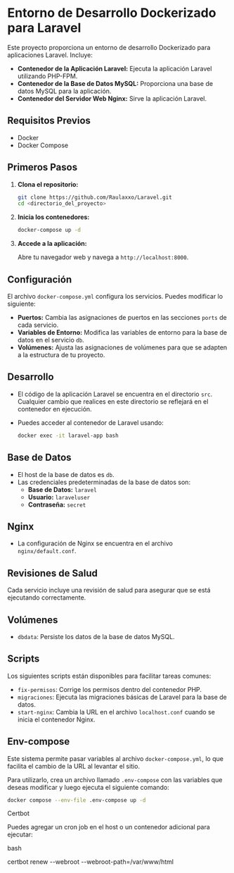 # Entorno de Desarrollo Dockerizado para Laravel

Este proyecto proporciona un entorno de desarrollo Dockerizado para aplicaciones Laravel. Incluye:

*   **Contenedor de la Aplicación Laravel:** Ejecuta la aplicación Laravel utilizando PHP-FPM.
*   **Contenedor de la Base de Datos MySQL:** Proporciona una base de datos MySQL para la aplicación.
*   **Contenedor del Servidor Web Nginx:** Sirve la aplicación Laravel.

## Requisitos Previos

*   Docker
*   Docker Compose

## Primeros Pasos

1.  **Clona el repositorio:**

    ```bash
    git clone https://github.com/Raulaxxo/Laravel.git
    cd <directorio_del_proyecto>
    ```

2.  **Inicia los contenedores:**

    ```bash
    docker-compose up -d
    ```

3.  **Accede a la aplicación:**

    Abre tu navegador web y navega a `http://localhost:8000`.

## Configuración

El archivo `docker-compose.yml` configura los servicios. Puedes modificar lo siguiente:

*   **Puertos:** Cambia las asignaciones de puertos en las secciones `ports` de cada servicio.
*   **Variables de Entorno:** Modifica las variables de entorno para la base de datos en el servicio `db`.
*   **Volúmenes:** Ajusta las asignaciones de volúmenes para que se adapten a la estructura de tu proyecto.

## Desarrollo

*   El código de la aplicación Laravel se encuentra en el directorio `src`. Cualquier cambio que realices en este directorio se reflejará en el contenedor en ejecución.
*   Puedes acceder al contenedor de Laravel usando:

    ```bash
    docker exec -it laravel-app bash
    ```

## Base de Datos

*   El host de la base de datos es `db`.
*   Las credenciales predeterminadas de la base de datos son:
    *   **Base de Datos:** `laravel`
    *   **Usuario:** `laraveluser`
    *   **Contraseña:** `secret`

## Nginx

*   La configuración de Nginx se encuentra en el archivo `nginx/default.conf`.

## Revisiones de Salud

Cada servicio incluye una revisión de salud para asegurar que se está ejecutando correctamente.

## Volúmenes

*   `dbdata`: Persiste los datos de la base de datos MySQL.

## Scripts

Los siguientes scripts están disponibles para facilitar tareas comunes:

*   `fix-permisos`: Corrige los permisos dentro del contenedor PHP.
*   `migraciones`: Ejecuta las migraciones básicas de Laravel para la base de datos.
*   `start-nginx`: Cambia la URL en el archivo `localhost.conf` cuando se inicia el contenedor Nginx.

## Env-compose

Este sistema permite pasar variables al archivo `docker-compose.yml`, lo que facilita el cambio de la URL al levantar el sitio.

Para utilizarlo, crea un archivo llamado `.env-compose` con las variables que deseas modificar y luego ejecuta el siguiente comando:

```bash
docker compose --env-file .env-compose up -d 
```

Certbot

Puedes agregar un cron job en el host o un contenedor adicional para ejecutar:

bash

certbot renew --webroot --webroot-path=/var/www/html